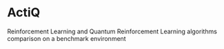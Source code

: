 # ActiQ
Reinforcement Learning and Quantum Reinforcement Learning algorithms comparison on a benchmark environment
